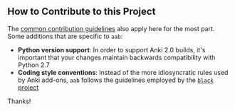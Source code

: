 ## How to Contribute to this Project

The [common contribution guidelines](https://github.com/glutanimate/docs/blob/master/anki/add-ons/CONTRIBUTING.md#how-to-contribute-to-my-anki-add-ons) also apply here for the most part. Some additions that are specific to `aab`:

- **Python version support**: In order to support Anki 2.0 builds, it's important that your changes maintain backwards compatibility with Python 2.7
- **Coding style conventions**: Instead of the more idiosyncratic rules used by Anki add-ons, `aab` follows the guidelines employed by the [`black` project](https://github.com/psf/black)

Thanks!